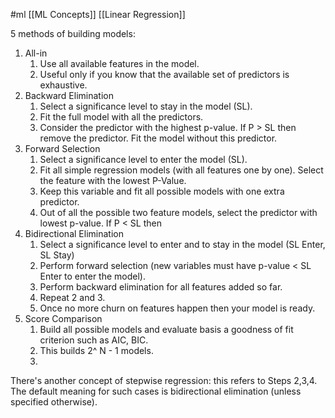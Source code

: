 #ml [[ML Concepts]] [[Linear Regression]]

5 methods of building models:
1. All-in
	1. Use all available features in the model.
	2. Useful only if you know that the available set of predictors is exhaustive.
2. Backward Elimination
	1. Select a significance level to stay in the model (SL).
	2. Fit the full model with all the predictors.
	3. Consider the predictor with the highest p-value. If P > SL then remove the predictor. Fit the model without this predictor.
3. Forward Selection
	1. Select a significance level  to enter the model (SL).
	2. Fit all simple regression models (with all features one by one). Select the feature with the lowest P-Value.
	3. Keep this variable and fit all possible models with one extra predictor.
	4. Out of all the possible two feature models, select the predictor with lowest p-value. If P < SL then 
4. Bidirectional Elimination
	1. Select a significance level to enter and to stay in the model (SL Enter, SL Stay)
	2. Perform forward selection (new variables must have p-value < SL Enter to enter the model).
	3. Perform backward elimination for all features added so far.
	4. Repeat 2 and 3.
	5. Once no more churn on features happen then your model is ready.
5. Score Comparison
	1. Build all possible models and evaluate basis a goodness of fit criterion such as AIC, BIC.
	2. This builds 2^ N - 1 models.
	3. 

There's another concept of stepwise regression: this refers to Steps 2,3,4. The default meaning for such cases is bidirectional elimination (unless specified otherwise).


